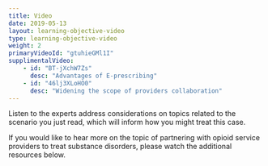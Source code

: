 ```yaml
---
title: Video 
date: 2019-05-13
layout: learning-objective-video
type: learning-objective-video
weight: 2
primaryVideoId: "gtuhieGMl1I"
supplimentalVideo:
    - id: "BT-jXchW7Zs"
      desc: "Advantages of E-prescribing"
    - id: "46lj3XLoHO0"
      desc: "Widening the scope of providers collaboration"
---
```

Listen to the experts address considerations on topics related to the scenario you just read, which will inform how you might treat this case.

If you would like to hear more on the topic of partnering with opioid service providers to treat substance disorders, please watch the additional resources below.
